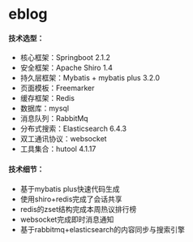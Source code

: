 # eblog

#### 技术选型：

* 核心框架：Springboot 2.1.2
* 安全框架：Apache Shiro 1.4
* 持久层框架：Mybatis + mybatis plus 3.2.0
* 页面模板：Freemarker
* 缓存框架：Redis
* 数据库：mysql
* 消息队列：RabbitMq
* 分布式搜索：Elasticsearch 6.4.3
* 双工通讯协议：websocket
* 工具集合：hutool 4.1.17

#### 技术细节：
* 基于mybatis plus快速代码生成
* 使用shiro+redis完成了会话共享
* redis的zset结构完成本周热议排行榜
* websocket完成即时消息通知
* 基于rabbitmq+elasticsearch的内容同步与搜索引擎
